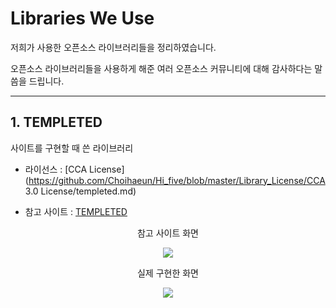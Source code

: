 # Libraries We Use

저희가 사용한 오픈소스 라이브러리들을 정리하였습니다.

오픈소스 라이브러리들을 사용하게 해준 여러 오픈소스 커뮤니티에 대해 감사하다는 말씀을 드립니다.

-----

## 1. TEMPLETED

사이트를 구현할 때 쓴 라이브러리

* 라이선스 : [CCA License](https://github.com/Choihaeun/Hi_five/blob/master/Library_License/CCA 3.0 License/templeted.md)

* 참고 사이트 : [TEMPLETED](https://templated.co/)

<p align ="center"> 참고 사이트 화면 </p>
<p align="center">
<img src = "https://github.com/choihaeun/Hi_five/images/use/temp.png">
<p/>

<p align ="center"> 실제 구현한 화면 </p>
<p align="center">
<img src = "https://github.com/choihaeun/Hi_five/images/use/highfive.png">
<p/>
